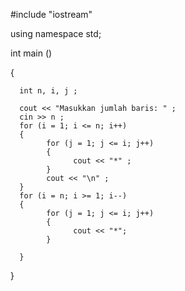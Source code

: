 #include "iostream"

using namespace std;

int main ()

{

      int n, i, j ;
      
      cout << "Masukkan jumlah baris: " ;
      cin >> n ;
      for (i = 1; i <= n; i++)
      {
            for (j = 1; j <= i; j++)
            {
                  cout << "*" ;
            }
            cout << "\n" ;
      }
      for (i = n; i >= 1; i--)
      {
            for (j = 1; j <= i; j++)
            {
                  cout << "*";
            }
            
      }
}
